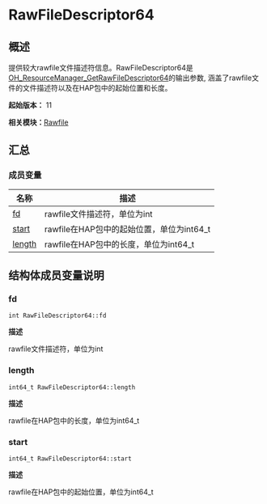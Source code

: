 # RawFileDescriptor64

## 概述

提供较大rawfile文件描述符信息。RawFileDescriptor64是[OH_ResourceManager_GetRawFileDescriptor64](rawfile.md#oh_resourcemanager_getrawfiledescriptor64)的输出参数, 涵盖了rawfile文件的文件描述符以及在HAP包中的起始位置和长度。

**起始版本：** 11

**相关模块：**[Rawfile](rawfile.md)

## 汇总

### 成员变量

| 名称 | 描述 | 
| -------- | -------- |
| [fd](#fd) | rawfile文件描述符，单位为int | 
| [start](#start) | rawfile在HAP包中的起始位置，单位为int64_t | 
| [length](#length) | rawfile在HAP包中的长度，单位为int64_t | 

## 结构体成员变量说明

### fd

```
int RawFileDescriptor64::fd
```

**描述**

rawfile文件描述符，单位为int

### length

```
int64_t RawFileDescriptor64::length
```

**描述**

rawfile在HAP包中的长度，单位为int64_t

### start

```
int64_t RawFileDescriptor64::start
```

**描述**

rawfile在HAP包中的起始位置，单位为int64_t